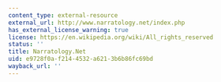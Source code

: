 ```yaml
---
content_type: external-resource
external_url: http://www.narratology.net/index.php
has_external_license_warning: true
license: https://en.wikipedia.org/wiki/All_rights_reserved
status: ''
title: Narratology.Net
uid: e9728f0a-f214-4532-a621-3b6b86fc69bd
wayback_url: ''
---
```


